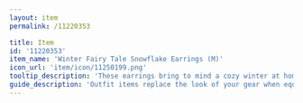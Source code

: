 ```yaml
---
layout: item
permalink: /11220353

title: Item
id: '11220353'
item_name: 'Winter Fairy Tale Snowflake Earrings (M)'
icon_url: 'item/icon/11250199.png'
tooltip_description: 'These earrings bring to mind a cozy winter at home.'
guide_description: 'Outfit items replace the look of your gear when equipped.'
---
```

